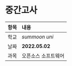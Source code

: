 # 중간고사
| 항목 | 내용 |
|:---:|:---|
| 학교 | *summoon uni* |
| 날짜 | **2022.05.02** |
| 과목 |  오픈소스 소프트웨어 |
